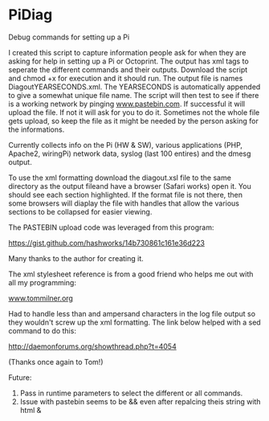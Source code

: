 # PiDiag
Debug commands for setting up a Pi

I created this script to capture information people ask for when they are asking for help 
in setting up a Pi or Octoprint. The output has xml tags to seperate the different 
commands and their outputs. Download the script and chmod +x for execution and it should
run. The output file is names DiagoutYEARSECONDS.xml. The YEARSECONDS is automatically 
appended to give a somewhat unique file name.  The script will then test to see if there
is a working network by pinging www.pastebin.com. If successful it will upload the file.
If not it will ask for you to do it. Sometimes not the  whole file gets upload, so 
keep the file as it might be needed by the person asking for the informations.

Currently collects info on the Pi (HW & SW), various applications (PHP, Apache2, wiringPi)
network data, syslog (last 100 entires) and the dmesg output.

To use the xml formatting download the diagout.xsl file to the same directory as the 
output fileand have a browser (Safari works) open it.
You should see each section highlighted. If the format file is not there, then some
browsers will diaplay the file with handles that allow the various sections to
be collapsed for easier viewing.


The PASTEBIN upload code was leveraged from this program:

https://gist.github.com/hashworks/14b730861c161e36d223

Many thanks to the author for creating it.

The xml stylesheet reference is from a good friend who helps me out with all my 
programming:

www.tommilner.org

Had to handle less than and ampersand characters in the log file output so they
wouldn't screw up the xml formatting. The link below helped with  a sed command to do
this:

http://daemonforums.org/showthread.php?t=4054


(Thanks once again to  Tom!)



Future:
1) Pass in runtime parameters to select the different or all commands. 
2) Issue with pastebin seems to be && even after repalcing theis string with html &amp;

